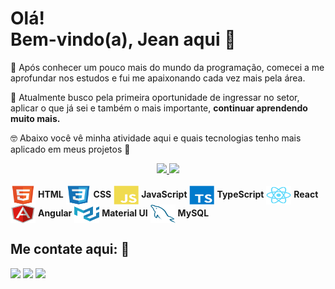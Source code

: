 <h1>Olá!<br>
Bem-vindo(a), Jean aqui 👋 </h1>

🌱 Após conhecer um pouco mais do mundo da programação, comecei a me aprofundar nos estudos e fui me apaixonando cada vez mais pela área.

👀 Atualmente busco pela primeira oportunidade de ingressar no setor, aplicar o que já sei e também o mais importante, <strong>continuar aprendendo muito mais.</strong>

🤓 Abaixo você vê minha atividade aqui e quais tecnologias tenho mais aplicado em meus projetos 🔽

<div align="center">
  <a href="https://github.com/jeanfserrano">
  <img height="180em" src="https://github-readme-stats.vercel.app/api?username=jeanfserrano&show_icons=true&theme=dark&include_all_commits=true&count_private=true"/>
  <img height="180em" src="https://github-readme-stats.vercel.app/api/top-langs/?username=jeanfserrano&layout=compact&langs_count=7&theme=dark"/>
  </a>
</div>

<div style="display: inline_block"><br>
  <img align="center" alt="Jean-HTML" height="30" width="40" src="https://raw.githubusercontent.com/devicons/devicon/master/icons/html5/html5-original.svg">
  <strong>HTML</strong>
  <img align="center" alt="Jean-CSS" height="30" width="40" src="https://raw.githubusercontent.com/devicons/devicon/master/icons/css3/css3-original.svg">
  <strong>CSS</strong>
  <img align="center" alt="Jean-Js" height="30" width="40" src="https://raw.githubusercontent.com/devicons/devicon/master/icons/javascript/javascript-plain.svg">
  <strong>JavaScript</strong>
  <img align="center" alt="Jean-Ts" height="30" width="40" src="https://raw.githubusercontent.com/devicons/devicon/master/icons/typescript/typescript-plain.svg">
  <strong>TypeScript</strong>
  <img align="center" alt="Jean-React" height="30" width="40" src="https://raw.githubusercontent.com/devicons/devicon/master/icons/react/react-original.svg">
  <strong>React</strong>
  <img align="center" alt="Jean-Angular" height="30" width="40" src="https://github.com/devicons/devicon/blob/master/icons/angularjs/angularjs-original.svg">
  <strong>Angular</strong>
  <img align="center" alt="Jean-MUI" height="30" width="40" src="https://github.com/devicons/devicon/blob/master/icons/materialui/materialui-original.svg">
  <strong>Material UI</strong>
  <img align="center" alt="Jean-MySQL" height="30" width="40" src="https://github.com/devicons/devicon/blob/master/icons/mysql/mysql-original.svg">
  <strong>MySQL</strong>
</div>
  
  ##
<h2> Me contate aqui:  🔽</h2> 
  
<div style="display: inline_block">
 <a href="https://www.linkedin.com/in/jeanfserrano/" target="_blank"><img src="https://img.shields.io/badge/-LinkedIn-%230077B5?style=for-the-badge&logo=linkedin&logoColor=white" target="_blank"></a>
 <a href = "mailto:bountyann4@gmail.com"><img src="https://img.shields.io/badge/-Gmail-%23333?style=for-the-badge&logo=gmail&logoColor=white" target="_blank"></a>
 <a href="https://wa.me/5527998054624"> <img src="https://img.shields.io/badge/WhatsApp-25D366?style=for-the-badge&logo=whatsapp&logoColor=white" target="_blank"/>
 </a>
 
 </div>
  
  
  


<!---
JeanFSerrano/JeanFSerrano is a ✨ special ✨ repository because its `README.md` (this file) appears on your GitHub profile.
You can click the Preview link to take a look at your changes.
--->
